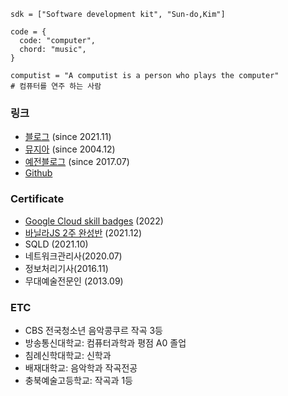 ```
sdk = ["Software development kit", "Sun-do,Kim"]

code = {
  code: "computer", 
  chord: "music",
}

computist = "A computist is a person who plays the computer"
# 컴퓨터를 연주 하는 사람 
```
### 링크
* [블로그](https://sdk.xyz) (since 2021.11)
* [뮤지아](https://muzia.net) (since 2004.12)
* [예전블로그](https://blog.sundo.kim) (since 2017.07)
* [Github](https://github.com/sundoforce) 

### Certificate
* [Google Cloud skill badges](https://partner.cloudskillsboost.google/public_profiles/4935080b-b9fa-4ab6-a980-965cdcc09798) (2022)
* [바닐라JS 2주 완성반](https://nomadcoders.co/certs/d5954cd4-1b5a-443f-a0cd-3daa3a0784cb) (2021.12) 
* SQLD (2021.10)
* 네트워크관리사(2020.07)
* 정보처리기사(2016.11)
* 무대예술전문인 (2013.09)

### ETC
* CBS 전국청소년 음악콩쿠르 작곡 3등
* 방송통신대학교: 컴퓨터과학과 평점 A0 졸업
* 침례신학대학교: 신학과
* 배재대학교: 음악학과 작곡전공
* 충북예술고등학교: 작곡과 1등 
